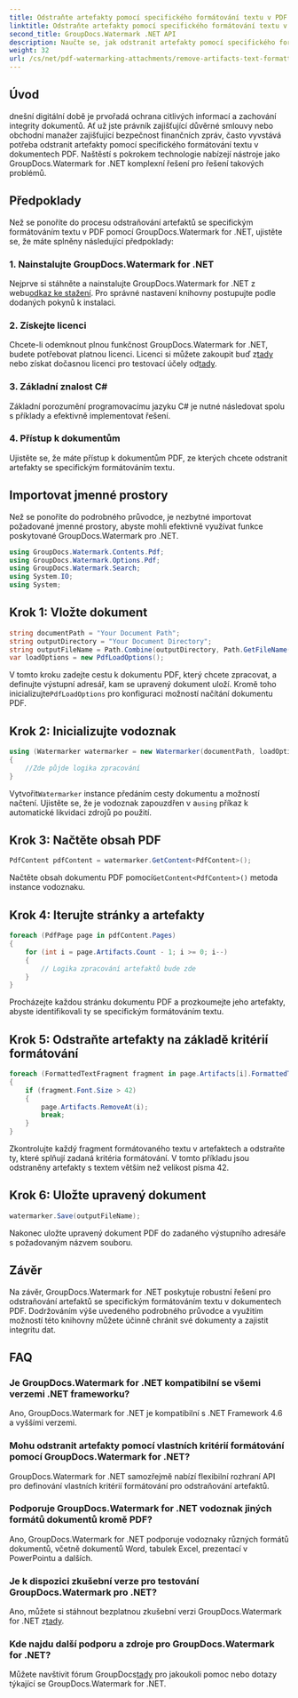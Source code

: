 ```yaml
---
title: Odstraňte artefakty pomocí specifického formátování textu v PDF
linktitle: Odstraňte artefakty pomocí specifického formátování textu v PDF
second_title: GroupDocs.Watermark .NET API
description: Naučte se, jak odstranit artefakty pomocí specifického formátování textu v PDF pomocí GroupDocs pro .NET. Postupujte podle našeho podrobného průvodce.
weight: 32
url: /cs/net/pdf-watermarking-attachments/remove-artifacts-text-formatting-pdf/
---
```

## Úvod
dnešní digitální době je prvořadá ochrana citlivých informací a zachování integrity dokumentů. Ať už jste právník zajišťující důvěrné smlouvy nebo obchodní manažer zajišťující bezpečnost finančních zpráv, často vyvstává potřeba odstranit artefakty pomocí specifického formátování textu v dokumentech PDF. Naštěstí s pokrokem technologie nabízejí nástroje jako GroupDocs.Watermark for .NET komplexní řešení pro řešení takových problémů.
## Předpoklady
Než se ponoříte do procesu odstraňování artefaktů se specifickým formátováním textu v PDF pomocí GroupDocs.Watermark for .NET, ujistěte se, že máte splněny následující předpoklady:
### 1. Nainstalujte GroupDocs.Watermark for .NET
 Nejprve si stáhněte a nainstalujte GroupDocs.Watermark for .NET z webu[odkaz ke stažení](https://releases.groupdocs.com/Watermark/net/). Pro správné nastavení knihovny postupujte podle dodaných pokynů k instalaci.
### 2. Získejte licenci
Chcete-li odemknout plnou funkčnost GroupDocs.Watermark for .NET, budete potřebovat platnou licenci. Licenci si můžete zakoupit buď z[tady](https://purchase.groupdocs.com/buy) nebo získat dočasnou licenci pro testovací účely od[tady](https://purchase.groupdocs.com/temporary-license/).
### 3. Základní znalost C#
Základní porozumění programovacímu jazyku C# je nutné následovat spolu s příklady a efektivně implementovat řešení.
### 4. Přístup k dokumentům
Ujistěte se, že máte přístup k dokumentům PDF, ze kterých chcete odstranit artefakty se specifickým formátováním textu.

## Importovat jmenné prostory
Než se ponoříte do podrobného průvodce, je nezbytné importovat požadované jmenné prostory, abyste mohli efektivně využívat funkce poskytované GroupDocs.Watermark pro .NET.
```csharp
using GroupDocs.Watermark.Contents.Pdf;
using GroupDocs.Watermark.Options.Pdf;
using GroupDocs.Watermark.Search;
using System.IO;
using System;
```
## Krok 1: Vložte dokument
```csharp
string documentPath = "Your Document Path";
string outputDirectory = "Your Document Directory";
string outputFileName = Path.Combine(outputDirectory, Path.GetFileName(documentPath));
var loadOptions = new PdfLoadOptions();
```
 V tomto kroku zadejte cestu k dokumentu PDF, který chcete zpracovat, a definujte výstupní adresář, kam se upravený dokument uloží. Kromě toho inicializujte`PdfLoadOptions` pro konfiguraci možností načítání dokumentu PDF.
## Krok 2: Inicializujte vodoznak
```csharp
using (Watermarker watermarker = new Watermarker(documentPath, loadOptions))
{
    //Zde půjde logika zpracování
}
```
 Vytvořit`Watermarker` instance předáním cesty dokumentu a možností načtení. Ujistěte se, že je vodoznak zapouzdřen v a`using` příkaz k automatické likvidaci zdrojů po použití.
## Krok 3: Načtěte obsah PDF
```csharp
PdfContent pdfContent = watermarker.GetContent<PdfContent>();
```
 Načtěte obsah dokumentu PDF pomocí`GetContent<PdfContent>()` metoda instance vodoznaku.
## Krok 4: Iterujte stránky a artefakty
```csharp
foreach (PdfPage page in pdfContent.Pages)
{
    for (int i = page.Artifacts.Count - 1; i >= 0; i--)
    {
        // Logika zpracování artefaktů bude zde
    }
}
```
Procházejte každou stránku dokumentu PDF a prozkoumejte jeho artefakty, abyste identifikovali ty se specifickým formátováním textu.
## Krok 5: Odstraňte artefakty na základě kritérií formátování
```csharp
foreach (FormattedTextFragment fragment in page.Artifacts[i].FormattedTextFragments)
{
    if (fragment.Font.Size > 42)
    {
        page.Artifacts.RemoveAt(i);
        break;
    }
}
```
Zkontrolujte každý fragment formátovaného textu v artefaktech a odstraňte ty, které splňují zadaná kritéria formátování. V tomto příkladu jsou odstraněny artefakty s textem větším než velikost písma 42.
## Krok 6: Uložte upravený dokument
```csharp
watermarker.Save(outputFileName);
```
Nakonec uložte upravený dokument PDF do zadaného výstupního adresáře s požadovaným názvem souboru.

## Závěr
Na závěr, GroupDocs.Watermark for .NET poskytuje robustní řešení pro odstraňování artefaktů se specifickým formátováním textu v dokumentech PDF. Dodržováním výše uvedeného podrobného průvodce a využitím možností této knihovny můžete účinně chránit své dokumenty a zajistit integritu dat.
## FAQ
### Je GroupDocs.Watermark for .NET kompatibilní se všemi verzemi .NET frameworku?
Ano, GroupDocs.Watermark for .NET je kompatibilní s .NET Framework 4.6 a vyššími verzemi.
### Mohu odstranit artefakty pomocí vlastních kritérií formátování pomocí GroupDocs.Watermark for .NET?
GroupDocs.Watermark for .NET samozřejmě nabízí flexibilní rozhraní API pro definování vlastních kritérií formátování pro odstraňování artefaktů.
### Podporuje GroupDocs.Watermark for .NET vodoznak jiných formátů dokumentů kromě PDF?
Ano, GroupDocs.Watermark for .NET podporuje vodoznaky různých formátů dokumentů, včetně dokumentů Word, tabulek Excel, prezentací v PowerPointu a dalších.
### Je k dispozici zkušební verze pro testování GroupDocs.Watermark pro .NET?
 Ano, můžete si stáhnout bezplatnou zkušební verzi GroupDocs.Watermark for .NET z[tady](https://releases.groupdocs.com/).
### Kde najdu další podporu a zdroje pro GroupDocs.Watermark for .NET?
 Můžete navštívit fórum GroupDocs[tady](https://forum.groupdocs.com/c/watermark/19) pro jakoukoli pomoc nebo dotazy týkající se GroupDocs.Watermark for .NET.